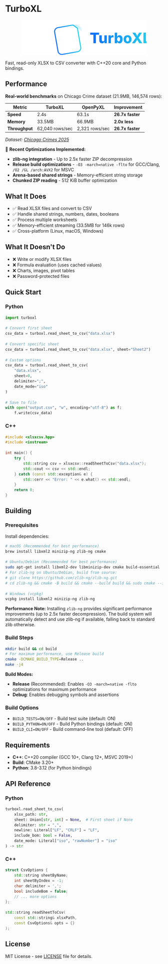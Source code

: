 # TurboXL
<p align="center">
  <img src="assets/logo.svg" alt="TurboXL Logo" width="400"/>
</p>
Fast, read-only XLSX to CSV converter with C++20 core and Python bindings.

## Performance

**Real-world benchmarks** on Chicago Crime dataset (21.9MB, 146,574 rows):

| Metric | TurboXL | OpenPyXL | Improvement |
|--------|---------|----------|-------------|
| **Speed** | 2.4s | 63.1s | **26.7x faster** |
| **Memory** | 33.5MB | 66.9MB | **2.0x less** |
| **Throughput** | 62,040 rows/sec | 2,321 rows/sec | **26.7x faster** |

*Dataset: [Chicago Crimes 2025](https://data.cityofchicago.org/Public-Safety/Crimes-2025/t7ek-mgzi/about_data)*



🚀 **Recent Optimizations Implemented:**
- **zlib-ng integration** - Up to 2.5x faster ZIP decompression
- **Release build optimizations** - `-O3 -march=native -flto` for GCC/Clang, `/O2 /GL /arch:AVX2` for MSVC
- **Arena-based shared strings** - Memory-efficient string storage
- **Chunked ZIP reading** - 512 KiB buffer optimization

## What It Does

- ✅ Read XLSX files and convert to CSV
- ✅ Handle shared strings, numbers, dates, booleans
- ✅ Process multiple worksheets
- ✅ Memory-efficient streaming (33.5MB for 146k rows)
- ✅ Cross-platform (Linux, macOS, Windows)

## What It Doesn't Do

- ❌ Write or modify XLSX files
- ❌ Formula evaluation (uses cached values)
- ❌ Charts, images, pivot tables
- ❌ Password-protected files

## Quick Start

### Python

```python
import turboxl

# Convert first sheet
csv_data = turboxl.read_sheet_to_csv("data.xlsx")

# Convert specific sheet
csv_data = turboxl.read_sheet_to_csv("data.xlsx", sheet="Sheet2")

# Custom options
csv_data = turboxl.read_sheet_to_csv(
    "data.xlsx",
    sheet=0,
    delimiter=";",
    date_mode="iso"
)

# Save to file
with open("output.csv", "w", encoding="utf-8") as f:
    f.write(csv_data)
```

### C++

```cpp
#include <xlsxcsv.hpp>
#include <iostream>

int main() {
    try {
        std::string csv = xlsxcsv::readSheetToCsv("data.xlsx");
        std::cout << csv << std::endl;
    } catch (const std::exception& e) {
        std::cerr << "Error: " << e.what() << std::endl;
    }
    return 0;
}
```

## Building

### Prerequisites

Install dependencies:

```bash
# macOS (Recommended for best performance)
brew install libxml2 minizip-ng zlib-ng cmake

# Ubuntu/Debian (Recommended for best performance)
sudo apt-get install libxml2-dev libminizip-dev cmake build-essential
# For zlib-ng on Ubuntu/Debian, build from source:
# git clone https://github.com/zlib-ng/zlib-ng.git
# cd zlib-ng && cmake -B build && cmake --build build && sudo cmake --install build

# Windows (vcpkg)
vcpkg install libxml2 minizip-ng zlib-ng
```

**Performance Note:** Installing `zlib-ng` provides significant performance improvements (up to 2.5x faster decompression). The build system will automatically detect and use zlib-ng if available, falling back to standard zlib otherwise.

### Build Steps

```bash
mkdir build && cd build
# For maximum performance, use Release build
cmake -DCMAKE_BUILD_TYPE=Release ..
make -j4
```

**Build Modes:**
- **Release** (Recommended): Enables `-O3 -march=native -flto` optimizations for maximum performance
- **Debug**: Enables debugging symbols and assertions

### Build Options

- `BUILD_TESTS=ON/OFF` - Build test suite (default: ON)
- `BUILD_PYTHON=ON/OFF` - Build Python bindings (default: ON)
- `BUILD_CLI=ON/OFF` - Build command-line tool (default: OFF)

## Requirements

- **C++**: C++20 compiler (GCC 10+, Clang 12+, MSVC 2019+)
- **Build**: CMake 3.20+
- **Python**: 3.8-3.12 (for Python bindings)

## API Reference

### Python

```python
turboxl.read_sheet_to_csv(
    xlsx_path: str,
    sheet: Union[str, int] = None,  # First sheet if None
    delimiter: str = ",",
    newline: Literal["LF", "CRLF"] = "LF",
    include_bom: bool = False,
    date_mode: Literal["iso", "rawNumber"] = "iso"
) -> str
```

### C++

```cpp
struct CsvOptions {
    std::string sheetByName;
    int sheetByIndex = -1;
    char delimiter = ',';
    bool includeBom = false;
    // ... more options
};

std::string readSheetToCsv(
    const std::string& xlsxPath,
    const CsvOptions& opts = {}
);
```

## License

MIT License - see [LICENSE](LICENSE) file for details.